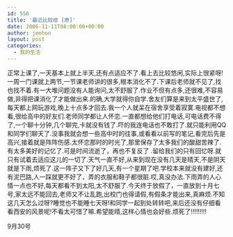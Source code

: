 ```yaml
---
id: 556
title: '最近比较烦 [原]'
date: 2006-11-11T08:00:00+00:00
author: jeehon
layout: post
categories:
  - 我的生活
---
```

正常上课了,一天基本上就上半天,还有点适应不了.看上去比较悠闲,实际上很紧呀!一周一门课就上两节,一节课老师讲的很多,根本消化不了.下课后老师就不见了,找也找不着.有一大堆问题没有人能询问,太不舒服了.作业不但有点多,还很难,不容易做,非得把课消化了才能做出来.的确,大学就得你自学.舍友们算是来到太平盛世了,每天都上网玩游戏,晚上十点多才回去.我一个人就呆在宿舍享受着寂寞.电视都不想看,很给高中的好友们.老师同学都让人怀恋.一直都想给他们打电话,可电话费不得了,一个聊十分钟,几个聊完,卡就没有钱了.吓的我连电话也不敢打了.就只能利用QQ和同学们聊天了.没事我就会想一些高中时的往事,或看看以前写的笔记,看完后先是高兴,接着就是阵阵伤感.太怀恋那时的时光了,那里保存了太多我们的酸甜苦辣了.有太多美好的记忆了.可是时间流逝了，再也不复反了 .留给我们的只有回忆呀.就只有试着去适应这儿的一切了.天气一直不好,从来到现在没有几天是晴天,不是阴天就是下雨,烦死了.这一阵子又下了好几天,有一个星期了吧.学校本来就没有建好,还有泥巴路,人一踩就更不好了，弄的衣服和鞋子都很脏.哎,真没办法.下雨弄的人心情一点也不好,每天都看不到太阳,太不舒服了.今天终于放假了，一直放到十月七号,家太远不能回去,老师又不让乱跑,出校门也得请假,有假条才能出来,真麻烦.不知这几天怎么过呀?睡觉也不能睡七天呀!和同学一起到处转转吧,来后还没有仔细看看西安的风景呢!不看太可惜了嘛.希望能晴,这样心情也会好些.烦死了!!!!!!!!!
                                                                                  
9月30号